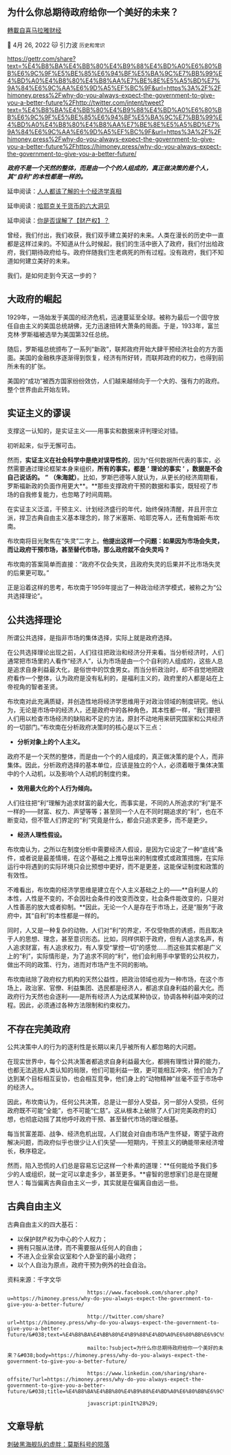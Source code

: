 
## 为什么你总期待政府给你一个美好的未来？
[轉載自喜马拉雅财经](https://himoney.press/why-do-you-always-expect-the-government-to-give-you-a-better-future/)

:date: 4月 26, 2022 :cat: 引力波 `历史和常识` 

https://gettr.com/share?text=%E4%B8%BA%E4%BB%80%E4%B9%88%E4%BD%A0%E6%80%BB%E6%9C%9F%E5%BE%85%E6%94%BF%E5%BA%9C%E7%BB%99%E4%BD%A0%E4%B8%80%E4%B8%AA%E7%BE%8E%E5%A5%BD%E7%9A%84%E6%9C%AA%E6%9D%A5%EF%BC%9F&url=https%3A%2F%2Fhimoney.press%2Fwhy-do-you-always-expect-the-government-to-give-you-a-better-future%2Fhttp://twitter.com/intent/tweet?text=%E4%B8%BA%E4%BB%80%E4%B9%88%E4%BD%A0%E6%80%BB%E6%9C%9F%E5%BE%85%E6%94%BF%E5%BA%9C%E7%BB%99%E4%BD%A0%E4%B8%80%E4%B8%AA%E7%BE%8E%E5%A5%BD%E7%9A%84%E6%9C%AA%E6%9D%A5%EF%BC%9F&url=https%3A%2F%2Fhimoney.press%2Fwhy-do-you-always-expect-the-government-to-give-you-a-better-future%2Fhttps://himoney.press/why-do-you-always-expect-the-government-to-give-you-a-better-future/

***政府不是一个天然的整体，而是由一个个的人组成的，真正做决策的是个人，其“自利”的本性都是一样的。***
    
延申阅读：[人人都该了解的十个经济学真相](https://himoney.press/10-basic-economics-facts-everyone-should-know/)
    
延申阅读：[哈耶克关于货币的六大洞见](https://himoney.press/hayeks-six-insights-on-money/)
    
延申阅读：[你是否误解了【财产权】？](https://himoney.press/have-you-misunderstood-property-rights/)
    
曾经，我们付出，我们收获，我们双手建立美好的未来。人类在漫长的历史中一直都是这样过来的。不知道从什么时候起，我们的生活中嵌入了政府，我们付出给政府，我们期待政府给与。政府伴随我们生老病死的所有过程。没有政府，我们不知道如何建立美好的未来。
    
我们，是如何走到今天这一步的？
    
## 大政府的崛起
    
1929年，一场始发于美国的经济危机，迅速蔓延至全球。被称为最后一个固守放任自由主义的美国总统胡佛，无力迅速扭转大萧条的局面。于是，1933年，富兰克林·罗斯福被选举为美国第32任总统。
    
随后，罗斯福总统颁布了一系列“新政”，联邦政府开始大肆干预经济社会的方方面面。美国的金融秩序逐渐得到恢复，经济有所好转，而联邦政府的权力，也得到前所未有的扩张。
    
美国的“成功”被西方国家纷纷效仿，人们越来越倾向于一个大的、强有力的政府。整个世界由此开始左转。
    
## 实证主义的谬误
    
支撑这一认知的，是实证主义——用事实和数据来评判理论对错。
    
初听起来，似乎无懈可击。
    
然而，**实证主义在社会科学中是绝对误导性的**，因为“任何数据所代表的事实，必然需要通过理论框架本身来组织，**所有的事实，都是** **‘** **理论的事实** **’** **，数据是不会自己说话的。** **”** **（朱海就）**。比如，罗斯巴德等人就认为，从更长的经济周期看，罗斯福新政的负面作用更大**。**那些支撑政府干预的数据和事实，既轻视了市场的自我修复能力，也忽略了时间周期。
    
在实证主义泛滥，干预主义、计划经济盛行的年代，始终保持清醒，并且开宗立派，捍卫古典自由主义基本理念的，除了米塞斯、哈耶克等人，还有詹姆斯·布坎南。
    
布坎南将目光聚焦在“失灵”二字上。**他提出这样一个问题：如果因为市场会失灵，而让政府干预市场，甚至替代市场，那么政府就不会失灵吗** **?**
    
布坎南的答案简单而直接：“政府不仅会失灵，且政府失灵的后果并不比市场失灵的后果更可取。”
    
正是沿着这样的思考，布坎南于1959年提出了一种政治经济学模式，被称之为“公共选择理论”。
    
## 公共选择理论
    
所谓公共选择，是指非市场的集体选择，实际上就是政府选择。
    
在公共选择理论出现之前，人们往往把政治和经济分开来看。当分析经济时，人们通常把市场里的人看作“经济人”，认为市场是由一个个自利的人组成的，这些人总是追求自身利益最大化，是俗世中的饮食男女。而当分析政治时，却不自觉地把政府看作一个整体，认为政府是没有私利的，是福利主义的，政府里的人都是站在上帝视角的智者圣贤。
    
布坎南对此充满质疑，并创造性地将经济学思维用于对政治领域的制度研究。他认为，无论是市场中的经济人，还是政府中的各种角色，其本性都一样，“我们要把人们用以检查市场经济的缺陷和不足的方法，原封不动地用来研究国家和公共经济的一切部门。”布坎南在分析政府决策时的核心是以下三点：
    
- **分析对象上的个人主义。**

政府不是一个天然的整体，而是由一个个的人组成的，真正做决策的是个人，而非集体。因此，分析政府选择的基本单位，应该是独立的个人，必须着眼于集体决策中的个人动机，以及影响个人动机的制度约束。

- **效用最大化的个人行为倾向。**

人们往往把“利”理解为追求财富的最大化，而事实是，不同的人所追求的“利”是不一样的——财富、权力、声望等等；甚至同一个人在不同时期追求的“利”，也在不断变动，但不管人们界定的“利”究竟是什么，都会只追求更多，而不是更少。

- **经济人理性假设。**

布坎南认为，之所以在制度分析中需要经济人假设，是因为它设定了一种“底线”条件，或者说是最差情境，在这个基础之上推导出来的制度模式或政策措施，在实际运行中将遇到的实际环境只会比预想中更好，而不是更差，这能保证制度和政策的有效性。
    
不难看出，布坎南的经济学思维是建立在个人主义基础之上的——**自利是人的本性，人性是不变的，不会因社会条件的改变而改变，社会条件能改变的，只是对人性善恶的放大或者抑制。**因此，无论一个人是存在于市场上，还是“服务”于政府中，其“自利”的本性都是一样的。
    
同时，人又是一种复杂的动物，人们对“利”的界定，不仅受物质的诱惑，而且取决于人的思想、理念，甚至意识形态。比如，同样供职于政府，但有人追求名声，有人追求财富，有人追求权力，有人享受“掌控一切”的感觉……而这些其实都是广义上的“利”，实际情形是，为了追求不同的“利”，他们会利用手中掌管的公共权力，做出不同的政策、行为，进而对市场产生不同的影响。
    
布坎南祛除了政府权力机构的天然公益性，把政治领域也视为一种市场，在这个市场上，政治家、官僚、利益集团、选民都是经济人，都追求自身利益的最大化。而政府行为天然也会逐利——是所有经济人为达成某种协议，协调各种利益冲突的过程。因此，必须通过各种方法限制和约束权力。
    
## 不存在完美政府
    
公共决策中人的行为的逐利性是长期以来几乎被所有人都忽略的大问题。
    
在现实世界中，每个公共决策者都追求自身利益最大化，都拥有理性计算的能力，也都无法逃脱人类认知的局限，他们可能利益一致，更可能相互冲突，他们会为了达到某个目标相互妥协，也会相互竞争，他们身上的“动物精神”丝毫不亚于市场中的经济人。
    
因此，布坎南认为，任何公共决策，总是让一部分人受益，另一部分人受损，任何政府既不可能“全能”，也不可能“仁慈”。这从根本上破除了人们对完美政府的幻想，也彻底动摇了其他呼吁政府干预、甚至替代市场的理论根基。
    
每当贫富差距、战争、经济危机出现，人们就会对自由市场产生怀疑，寄望于政府解决问题，而政府似乎也很少让人们失望——短期内，干预主义的确能带来经济增长，秩序稳定。
    
然而，陷入恐慌的人们总是容易忘记这样一个朴素的道理：**任何能给予我们多少的人或组织，就一定可以拿走多少，甚至更多。**睿智的思想家们总是在提醒世人：每当偏离古典自由主义一步，其实就是在偏离自由远一些。
    
## 古典自由主义
    
古典自由主义的四大基石：

- 以保护财产权为中心的个人权力；
- 拥有只服从法律，而不需要服从任何人的自由；
- 不进入企业家会议室和个人卧室的最小政府；
- 以个人自治为原点，政府干预为例外的社会自治。

资料来源：千字文华

                              https://www.facebook.com/sharer.php?u=https://himoney.press/why-do-you-always-expect-the-government-to-give-you-a-better-future/

                              http://twitter.com/share?url=https://himoney.press/why-do-you-always-expect-the-government-to-give-you-a-better-future/&#038;text=%E4%B8%BA%E4%BB%80%E4%B9%88%E4%BD%A0%E6%80%BB%E6%9C%9F%E5%BE%85%E6%94%BF%E5%BA%9C%E7%BB%99%E4%BD%A0%E4%B8%80%E4%B8%AA%E7%BE%8E%E5%A5%BD%E7%9A%84%E6%9C%AA%E6%9D%A5%EF%BC%9F
            
                              mailto:?subject=为什么你总期待政府给你一个美好的未来？&#038;body=https://himoney.press/why-do-you-always-expect-the-government-to-give-you-a-better-future/

                              https://www.linkedin.com/sharing/share-offsite/?url=https://himoney.press/why-do-you-always-expect-the-government-to-give-you-a-better-future/&#038;title=%E4%B8%BA%E4%BB%80%E4%B9%88%E4%BD%A0%E6%80%BB%E6%9C%9F%E5%BE%85%E6%94%BF%E5%BA%9C%E7%BB%99%E4%BD%A0%E4%B8%80%E4%B8%AA%E7%BE%8E%E5%A5%BD%E7%9A%84%E6%9C%AA%E6%9D%A5%EF%BC%9F

                              javascript:pinIt%28%29;    

                 	
## 文章导航
	
[刺破黑海舰队的虚胖：莫斯科号的陨落](https://himoney.press/the-fall-of-the-moscow/)
